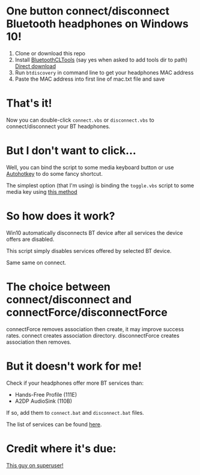 # One button connect/disconnect Bluetooth headphones on Windows 10!

1. Clone or download this repo
2. Install [BluetoothCLTools](http://bluetoothinstaller.com/bluetooth-command-line-tools/) (say yes when asked to add tools dir to path) [Direct download](http://bluetoothinstaller.com/bluetooth-command-line-tools/BluetoothCLTools-1.2.0.56.exe)
3. Run `btdiscovery` in command line to get your headphones MAC address
4. Paste the MAC address into first line of mac.txt file and save

# That's it!

Now you can double-click `connect.vbs` or `disconnect.vbs` to connect/disconnect your BT headphones.

# But I don't want to click...

Well, you  can bind the script to some media keyboard button or use [Autohotkey](https://www.autohotkey.com/) to do some fancy shortcut.

The simplest option (that I'm using) is binding the `toggle.vbs` script to some media key using [this method](https://ashish.vashisht.net/2008/01/configuring-keyboard-multimedia-keys.html)

# So how does it work?

Win10 automatically disconnects BT device after all services the device offers are disabled.

This script simply disables services offered by selected BT device.

Same same on connect.

# The choice between connect/disconnect and connectForce/disconnectForce
connectForce removes association then create, it may improve success rates.
connect creates association directory.
disconnectForce creates association then removes.

# But it doesn't work for me!

Check if your headphones offer more BT services than:
- Hands-Free Profile (111E)
- A2DP AudioSink (110B)

If so, add them to `connect.bat` and `disconnect.bat` files. 

The list of services can be found [here](https://www.bluetooth.com/specifications/assigned-numbers/service-discovery/).

# Credit where it's due:

[This guy on superuser!](https://superuser.com/a/1427536)
